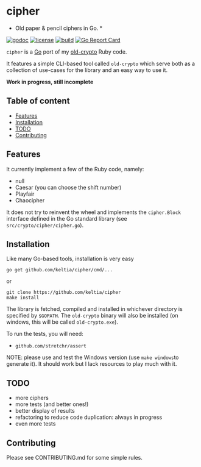 # cipher

* Old paper & pencil ciphers in Go. *

[![godoc](https://img.shields.io/badge/godoc-reference-blue.svg?style=flat)](https://godoc.org/github.com/keltia/cipher) [![license](https://img.shields.io/badge/license-MIT-red.svg?style=flat)](https://raw.githubusercontent.com/keltia/cipher/master/LICENSE) [![build](https://img.shields.io/travis/keltia/cipher.svg?style=flat)](https://travis-ci.org/keltia/cipher) [![Go Report Card](https://goreportcard.com/badge/github.com/keltia/cipher)](https://goreportcard.com/report/github.com/keltia/cipher)

`cipher` is a [Go](https://golang.org/) port of my [old-crypto](https://github.com/keltia/old-crypto) Ruby code. 

It features a simple CLI-based tool called `old-crypto` which serve both as a collection of use-cases for the library and an easy way to use it.

**Work in progress, still incomplete**

## Table of content

- [Features](#features)
- [Installation](#installation)
- [TODO](#todo)
- [Contributing](#contributing)

## Features

It currently implement a few of the Ruby code, namely:

- null
- Caesar (you can choose the shift number)
- Playfair
- Chaocipher

It does not try to reinvent the wheel and implements the `cipher.Block` interface defined in the Go standard library (see `src/crypto/cipher/cipher.go`).

## Installation

Like many Go-based tools, installation is very easy

    go get github.com/keltia/cipher/cmd/...

or

    git clone https://github.com/keltia/cipher
    make install

The library is fetched, compiled and installed in whichever directory is specified by `$GOPATH`.  The `old-crypto` binary will also be installed (on windows, this will be called `old-crypto.exe`).

To run the tests, you will need:

- `github.com/stretchr/assert`

NOTE: please use and test the Windows version (use `make windows`to generate it).  It should work but I lack resources to play much with it.

## TODO

- more ciphers
- more tests (and better ones!)
- better display of results
- refactoring to reduce code duplication: always in progress
- even more tests

## Contributing

Please see CONTRIBUTING.md for some simple rules.